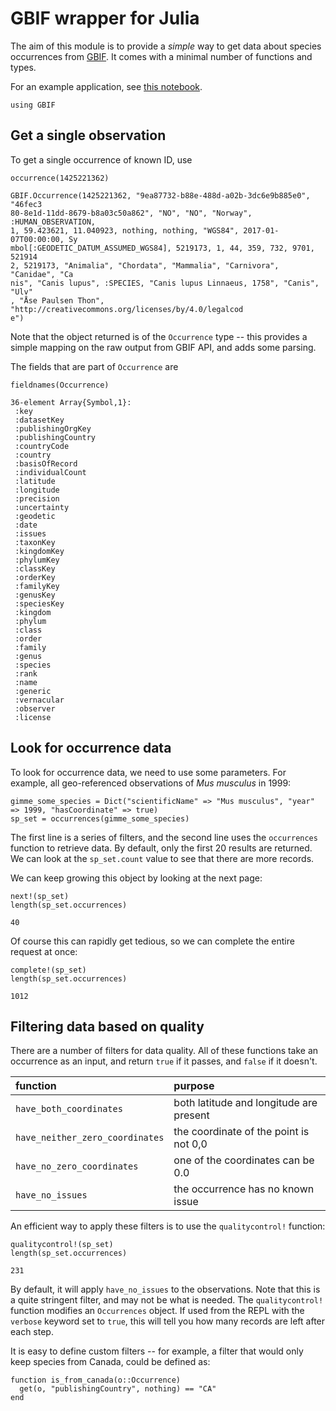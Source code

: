 # GBIF wrapper for Julia

The aim of this module is to provide a *simple* way to get data about species
occurrences from [GBIF]. It comes with a minimal number of functions and types.

[GBIF]: http://gbif.org/

For an example application, see [this notebook][birds].

[birds]: https://nbviewer.jupyter.org/github/EcoJulia/GBIF.jl/blob/master/docs/ukbirds.nbconvert.ipynb

~~~~{.julia}
using GBIF
~~~~~~~~~~~~~





## Get a single observation

To get a single occurrence of known ID, use

~~~~{.julia}
occurrence(1425221362)
~~~~~~~~~~~~~


~~~~
GBIF.Occurrence(1425221362, "9ea87732-b88e-488d-a02b-3dc6e9b885e0", "46fec3
80-8e1d-11dd-8679-b8a03c50a862", "NO", "NO", "Norway", :HUMAN_OBSERVATION,
1, 59.423621, 11.040923, nothing, nothing, "WGS84", 2017-01-07T00:00:00, Sy
mbol[:GEODETIC_DATUM_ASSUMED_WGS84], 5219173, 1, 44, 359, 732, 9701, 521914
2, 5219173, "Animalia", "Chordata", "Mammalia", "Carnivora", "Canidae", "Ca
nis", "Canis lupus", :SPECIES, "Canis lupus Linnaeus, 1758", "Canis", "Ulv"
, "Åse Paulsen Thon", "http://creativecommons.org/licenses/by/4.0/legalcod
e")
~~~~





Note that the object returned is of the `Occurrence` type -- this provides a
simple mapping on the raw output from GBIF API, and adds some parsing.

The fields that are part of `Occurrence` are

~~~~{.julia}
fieldnames(Occurrence)
~~~~~~~~~~~~~


~~~~
36-element Array{Symbol,1}:
 :key              
 :datasetKey       
 :publishingOrgKey
 :publishingCountry
 :countryCode      
 :country          
 :basisOfRecord    
 :individualCount  
 :latitude         
 :longitude        
 :precision        
 :uncertainty      
 :geodetic         
 :date             
 :issues           
 :taxonKey         
 :kingdomKey       
 :phylumKey        
 :classKey         
 :orderKey         
 :familyKey        
 :genusKey         
 :speciesKey       
 :kingdom          
 :phylum           
 :class            
 :order            
 :family           
 :genus            
 :species          
 :rank             
 :name             
 :generic          
 :vernacular       
 :observer         
 :license
~~~~





## Look for occurrence data

To look for occurrence data, we need to use some parameters. For example, all
geo-referenced observations of *Mus musculus* in 1999:

~~~~{.julia}
gimme_some_species = Dict("scientificName" => "Mus musculus", "year" => 1999, "hasCoordinate" => true)
sp_set = occurrences(gimme_some_species)
~~~~~~~~~~~~~





The first line is a series of filters, and the second line uses the
`occurrences` function to retrieve data. By default, only the first 20 results
are returned. We can look at the `sp_set.count` value to see that there are more
records.

We can keep growing this object by looking at the next page:

~~~~{.julia}
next!(sp_set)
length(sp_set.occurrences)
~~~~~~~~~~~~~


~~~~
40
~~~~





Of course this can rapidly get tedious, so we can complete the entire request at
once:

~~~~{.julia}
complete!(sp_set)
length(sp_set.occurrences)
~~~~~~~~~~~~~


~~~~
1012
~~~~





## Filtering data based on quality

There are a number of filters for data quality. All of these functions take an
occurrence as an input, and return `true` if it passes, and `false` if it
doesn't.

| function                        | purpose                                 |
|:--------------------------------|:----------------------------------------|
| `have_both_coordinates`         | both latitude and longitude are present |
| `have_neither_zero_coordinates` | the coordinate of the point is not 0,0  |
| `have_no_zero_coordinates`      | one of the coordinates can be 0.0       |
| `have_no_issues`                | the occurrence has no known issue       |

An efficient way to apply these filters is to use the `qualitycontrol!`
function:

~~~~{.julia}
qualitycontrol!(sp_set)
length(sp_set.occurrences)
~~~~~~~~~~~~~


~~~~
231
~~~~





By default, it will apply `have_no_issues` to the observations. Note that this
is a quite stringent filter, and may not be what is needed. The
`qualitycontrol!` function modifies an `Occurrences` object. If used from the
REPL with the `verbose` keyword set to `true`, this will tell you how many
records are left after each step.

It is easy to define custom filters -- for example, a filter that would only
keep species from Canada, could be defined as:

~~~~{.julia}
function is_from_canada(o::Occurrence)
  get(o, "publishingCountry", nothing) == "CA"
end
~~~~~~~~~~~~~
